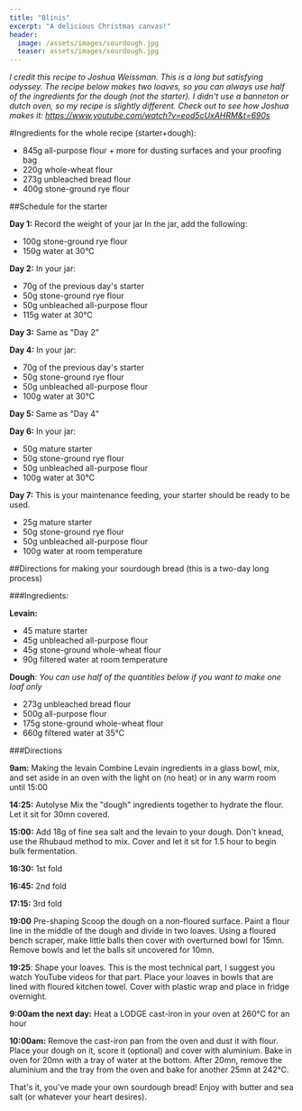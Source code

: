 ```yaml
---
title: "Blinis"
excerpt: "A delicious Christmas canvas!"
header:
  image: /assets/images/sourdough.jpg
  teaser: assets/images/sourdough.jpg
---
```

*I credit this recipe to Joshua Weissman. This is a long but satisfying odyssey.
The recipe below makes two loaves, so you can always use half of the ingredients for the dough (not the starter).
I didn't use a banneton or dutch oven, so my recipe is slightly different.
Check out to see how Joshua makes it: <https://www.youtube.com/watch?v=eod5cUxAHRM&t=690s>*

#Ingredients for the whole recipe (starter+dough): 

* 845g all-purpose flour + more for dusting surfaces and your proofing bag
* 220g whole-wheat flour
* 273g unbleached bread flour
* 400g stone-ground rye flour

##Schedule for the starter

**Day 1:** 
Record the weight of your jar
In the jar, add the following: 
* 100g stone-ground rye flour
* 150g water at 30°C

**Day 2:** 
In your jar: 
* 70g of the previous day's starter
* 50g stone-ground rye flour
* 50g unbleached all-purpose flour
* 115g water at 30°C

**Day 3:**
Same as "Day 2"

**Day 4:** 
In your jar: 
* 70g of the previous day's starter
* 50g stone-ground rye flour
* 50g unbleached all-purpose flour
* 100g water at 30°C

**Day 5:** 
Same as "Day 4"

**Day 6:**
In your jar:
* 50g mature starter
* 50g stone-ground rye flour
* 50g unbleached all-purpose flour
* 100g water at 30°C

**Day 7:**
This is your maintenance feeding, your starter should be ready to be used.
* 25g mature starter
* 50g stone-ground rye flour
* 50g unbleached all-purpose flour
* 100g water at room temperature


##Directions for making your sourdough bread (this is a two-day long process)

###Ingredients:

**Levain:**
* 45 mature starter
* 45g unbleached all-purpose flour
* 45g stone-ground whole-wheat flour
* 90g filtered water at room temperature

**Dough**:
*You can use half of the quantities below if you want to make one loaf only*
* 273g unbleached bread flour
* 500g all-purpose flour
* 175g stone-ground whole-wheat flour
* 660g filtered water at 35°C

###Directions

**9am:** Making the levain
Combine Levain ingredients in a glass bowl, mix, and set aside in an oven with the light on (no heat) or in any warm room until 15:00

**14:25:** Autolyse
Mix the "dough" ingredients together to hydrate the flour. Let it sit for 30mn covered.

**15:00:** 
Add 18g of fine sea salt and the levain to your dough. Don't knead, use the Rhubaud method to mix.
Cover and let it sit for 1.5 hour to begin bulk fermentation. 

**16:30:** 1st fold

**16:45:** 2nd fold 

**17:15:** 3rd fold

**19:00** Pre-shaping 
Scoop the dough on a non-floured surface. Paint a flour line in the middle of the dough and divide in two loaves. Using a floured bench scraper, make little balls then cover with overturned bowl for 15mn. Remove bowls and let the balls sit uncovered for 10mn.

**19:25**: Shape your loaves. 
This is the most technical part, I suggest you watch YouTube videos for that part. 
Place your loaves in bowls that are lined with floured kitchen towel. Cover with plastic wrap and place in fridge overnight. 

**9:00am the next day:**
Heat a LODGE cast-iron in your oven at 260°C for an hour

**10:00am:**
Remove the cast-iron pan from the oven and dust it with flour. Place your dough on it, score it (optional) and cover with aluminium. Bake in oven for 20mn with a tray of water at the bottom. After 20mn, remove the aluminium and the tray from the oven and bake for another 25mn at 242°C. 

That's it, you've made your own sourdough bread! Enjoy with butter and sea salt (or whatever your heart desires).
